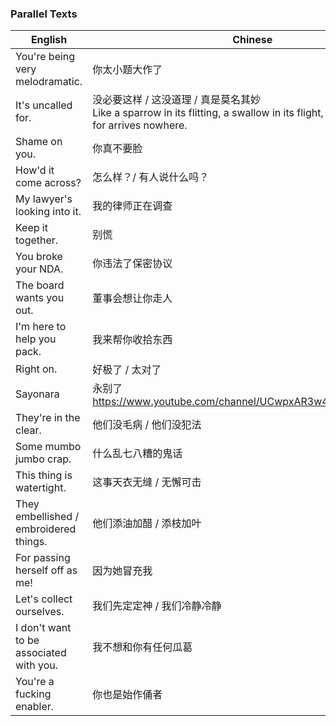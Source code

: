 ### Parallel Texts

| English | Chinese |
| --- | --- |
| You're being very melodramatic. | 你太小题大作了 |
| It's uncalled for. | 没必要这样 / 这没道理 / 真是莫名其妙 <br> Like a sparrow in its flitting, a swallow in its flight, a curse uncalled-for arrives nowhere. |
| Shame on you. | 你真不要脸 |
| How'd it come across? | 怎么样？/ 有人说什么吗？ |
| My lawyer's looking into it. | 我的律师正在调查 |
| Keep it together. | 别慌 |
| You broke your NDA. | 你违法了保密协议 |
| The board wants you out. | 董事会想让你走人 |
| I'm here to help you pack. | 我来帮你收拾东西 |
| Right on. | 好极了 / 太对了 |
| Sayonara | 永别了 https://www.youtube.com/channel/UCwpxAR3w48jIOCUIUAeNe1Q |
| They're in the clear. | 他们没毛病 / 他们没犯法 |
| Some mumbo jumbo crap. | 什么乱七八糟的鬼话 |
| This thing is watertight. | 这事天衣无缝 / 无懈可击 |
| They embellished / embroidered things. | 他们添油加醋 / 添枝加叶 |
| For passing herself off as me! | 因为她冒充我 |
| Let's collect ourselves. | 我们先定定神 / 我们冷静冷静 |
| I don't want to be associated with you. | 我不想和你有任何瓜葛 |
| You're a fucking enabler. | 你也是始作俑者 |









